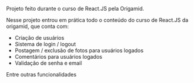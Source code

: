 Projeto feito durante o curso de React.JS pela Origamid.

Nesse projeto entrou em prática todo o conteúdo do curso de React.JS da origamid, que conta com:

- Criação de usuários
- Sistema de login / logout
- Postagem / exclusão de fotos para usuários logados
- Comentários para usuários logados
- Validação de senha e email

Entre outras funcionalidades